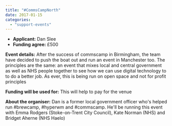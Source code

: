 ```yaml
---
title: "#CommsCampNorth"
date: 2017-01-15
categories: 
  - "support-events"
---
```


- **Applicant:** Dan Slee
- **Funding agree:** £500

**Event details:** After the success of commscamp in Birmingham, the team have decided to push the boat out and run an event in Manchester too. The principles are the same: an event that mixes local and central government as well as NHS people together to see how we can use digital technology to to do a better job. As ever, this is being run on open space and not for profit principles

**Funding will be used for:** This will help to pay for the venue

**About the organiser:** Dan is a former local government officer who's helped run #brewcamp, #hyperwm and #commscamp. He'll be running this event with Emma Rodgers (Stoke-on-Trent City Council), Kate Norman (NHS) and Bridget Aherne (NHS Haelo)
